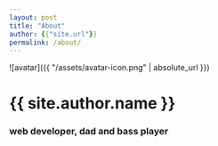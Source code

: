 ```yaml
---
layout: post
title: "About"
author: {{"site.url"}}
permalink: /about/
---
```

![avatar]({{ "/assets/avatar-icon.png" | absolute_url }})
# {{ site.author.name }}
### web developer, dad and bass player

